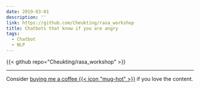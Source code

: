 ```yaml
---
date: 2019-03-01
description: ''
link: https://github.com/Cheukting/rasa_workshop
title: Chatbots that know if you are angry
tags:
  - Chatbot
  - NLP
---
```


{{< github repo="Cheukting/rasa_workshop" >}}


---
Consider [buying me a coffee {{< icon "mug-hot" >}}](https://github.com/sponsors/Cheukting) if you love the content.
